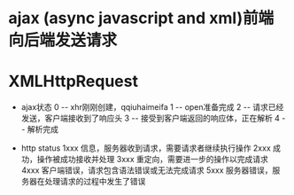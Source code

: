 # ajax (async javascript and xml)前端向后端发送请求




# XMLHttpRequest
- ajax状态
0 -- xhr刚刚创建，qqiuhaimeifa
1 -- open准备完成
2 -- 请求已经发送，客户端接收到了响应头
3 -- 接受到客户端返回的响应体，正在解析
4 -- 解析完成

- http status
1xxx  信息，服务器收到请求，需要请求者继续执行操作
2xxx  成功，操作被成功接收并处理
3xxx  重定向，需要进一步的操作以完成请求
4xxx  客户端错误，请求包含语法错误或无法完成请求
5xxx  服务器错误，服务器在处理请求的过程中发生了错误
